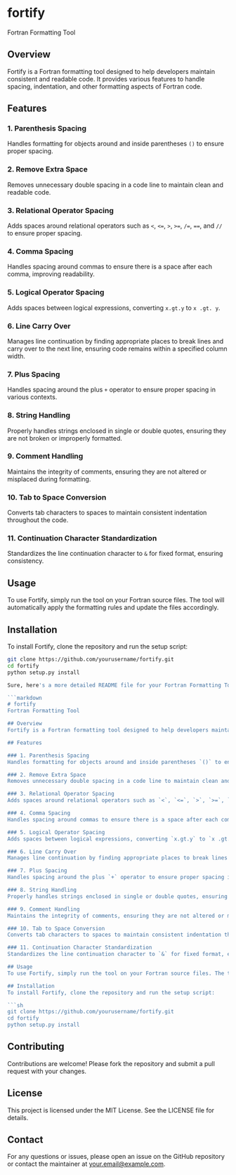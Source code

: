 # fortify
Fortran Formatting Tool

## Overview
Fortify is a Fortran formatting tool designed to help developers maintain consistent and readable code. It provides various features to handle spacing, indentation, and other formatting aspects of Fortran code.

## Features

### 1. Parenthesis Spacing
Handles formatting for objects around and inside parentheses `()` to ensure proper spacing.

### 2. Remove Extra Space
Removes unnecessary double spacing in a code line to maintain clean and readable code.

### 3. Relational Operator Spacing
Adds spaces around relational operators such as `<`, `<=`, `>`, `>=`, `/=`, `==`, and `//` to ensure proper spacing.

### 4. Comma Spacing
Handles spacing around commas to ensure there is a space after each comma, improving readability.

### 5. Logical Operator Spacing
Adds spaces between logical expressions, converting `x.gt.y` to `x .gt. y`.

### 6. Line Carry Over
Manages line continuation by finding appropriate places to break lines and carry over to the next line, ensuring code remains within a specified column width.

### 7. Plus Spacing
Handles spacing around the plus `+` operator to ensure proper spacing in various contexts.

### 8. String Handling
Properly handles strings enclosed in single or double quotes, ensuring they are not broken or improperly formatted.

### 9. Comment Handling
Maintains the integrity of comments, ensuring they are not altered or misplaced during formatting.

### 10. Tab to Space Conversion
Converts tab characters to spaces to maintain consistent indentation throughout the code.

### 11. Continuation Character Standardization
Standardizes the line continuation character to `&` for fixed format, ensuring consistency.

## Usage
To use Fortify, simply run the tool on your Fortran source files. The tool will automatically apply the formatting rules and update the files accordingly.

## Installation
To install Fortify, clone the repository and run the setup script:

```sh
git clone https://github.com/yourusername/fortify.git
cd fortify
python setup.py install

Sure, here's a more detailed README file for your Fortran Formatting Tool:

```markdown
# fortify
Fortran Formatting Tool

## Overview
Fortify is a Fortran formatting tool designed to help developers maintain consistent and readable code. It provides various features to handle spacing, indentation, and other formatting aspects of Fortran code.

## Features

### 1. Parenthesis Spacing
Handles formatting for objects around and inside parentheses `()` to ensure proper spacing.

### 2. Remove Extra Space
Removes unnecessary double spacing in a code line to maintain clean and readable code.

### 3. Relational Operator Spacing
Adds spaces around relational operators such as `<`, `<=`, `>`, `>=`, `/=`, `==`, and `//` to ensure proper spacing.

### 4. Comma Spacing
Handles spacing around commas to ensure there is a space after each comma, improving readability.

### 5. Logical Operator Spacing
Adds spaces between logical expressions, converting `x.gt.y` to `x .gt. y`.

### 6. Line Carry Over
Manages line continuation by finding appropriate places to break lines and carry over to the next line, ensuring code remains within a specified column width.

### 7. Plus Spacing
Handles spacing around the plus `+` operator to ensure proper spacing in various contexts.

### 8. String Handling
Properly handles strings enclosed in single or double quotes, ensuring they are not broken or improperly formatted.

### 9. Comment Handling
Maintains the integrity of comments, ensuring they are not altered or misplaced during formatting.

### 10. Tab to Space Conversion
Converts tab characters to spaces to maintain consistent indentation throughout the code.

### 11. Continuation Character Standardization
Standardizes the line continuation character to `&` for fixed format, ensuring consistency.

## Usage
To use Fortify, simply run the tool on your Fortran source files. The tool will automatically apply the formatting rules and update the files accordingly.

## Installation
To install Fortify, clone the repository and run the setup script:

```sh
git clone https://github.com/yourusername/fortify.git
cd fortify
python setup.py install
```

## Contributing
Contributions are welcome! Please fork the repository and submit a pull request with your changes.

## License
This project is licensed under the MIT License. See the LICENSE file for details.

## Contact
For any questions or issues, please open an issue on the GitHub repository or contact the maintainer at your.email@example.com.
```
